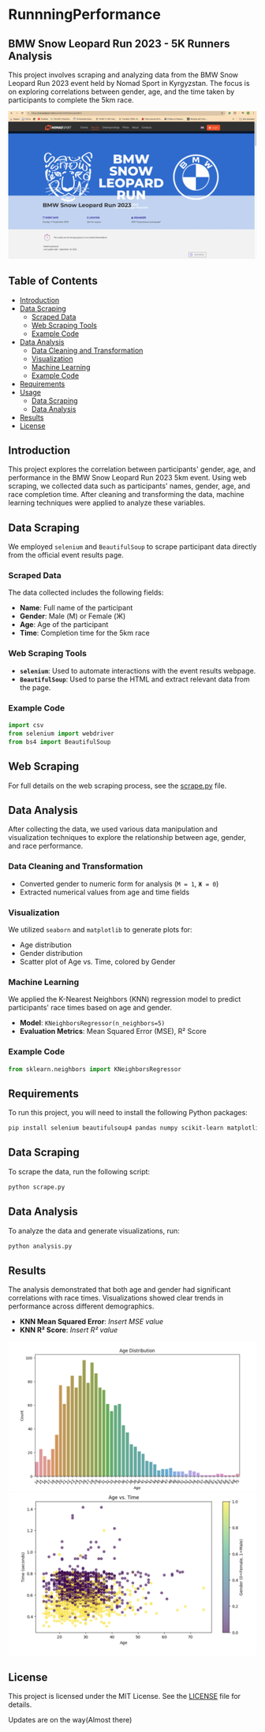 # RunnningPerformance
## BMW Snow Leopard Run 2023 - 5K Runners Analysis

This project involves scraping and analyzing data from the BMW Snow Leopard Run 2023 event held by Nomad Sport in Kyrgyzstan. The focus is on exploring correlations between gender, age, and the time taken by participants to complete the 5km race.

![Race Image](./images/runLeopard.png)

## Table of Contents
- [Introduction](#introduction)
- [Data Scraping](#data-scraping)
  - [Scraped Data](#scraped-data)
  - [Web Scraping Tools](#web-scraping-tools)
  - [Example Code](#example-code)
- [Data Analysis](#data-analysis)
  - [Data Cleaning and Transformation](#data-cleaning-and-transformation)
  - [Visualization](#visualization)
  - [Machine Learning](#machine-learning)
  - [Example Code](#example-code-1)
- [Requirements](#requirements)
- [Usage](#usage)
  - [Data Scraping](#data-scraping-1)
  - [Data Analysis](#data-analysis-1)
- [Results](#results)
- [License](#license)

## Introduction
This project explores the correlation between participants' gender, age, and performance in the BMW Snow Leopard Run 2023 5km event. Using web scraping, we collected data such as participants' names, gender, age, and race completion time. After cleaning and transforming the data, machine learning techniques were applied to analyze these variables.

## Data Scraping
We employed `selenium` and `BeautifulSoup` to scrape participant data directly from the official event results page.

### Scraped Data
The data collected includes the following fields:
- **Name**: Full name of the participant
- **Gender**: Male (М) or Female (Ж)
- **Age**: Age of the participant
- **Time**: Completion time for the 5km race

### Web Scraping Tools
- **`selenium`**: Used to automate interactions with the event results webpage.
- **`BeautifulSoup`**: Used to parse the HTML and extract relevant data from the page.

### Example Code
```python
import csv
from selenium import webdriver
from bs4 import BeautifulSoup
```
## Web Scraping
For full details on the web scraping process, see the [scrape.py](scrape.py) file.

## Data Analysis
After collecting the data, we used various data manipulation and visualization techniques to explore the relationship between age, gender, and race performance.

### Data Cleaning and Transformation
- Converted gender to numeric form for analysis (`М = 1`, `Ж = 0`)
- Extracted numerical values from age and time fields

### Visualization
We utilized `seaborn` and `matplotlib` to generate plots for:
- Age distribution
- Gender distribution
- Scatter plot of Age vs. Time, colored by Gender

### Machine Learning
We applied the K-Nearest Neighbors (KNN) regression model to predict participants' race times based on age and gender.

- **Model**: `KNeighborsRegressor(n_neighbors=5)`
- **Evaluation Metrics**: Mean Squared Error (MSE), R² Score

### Example Code
```python
from sklearn.neighbors import KNeighborsRegressor
```
## Requirements

To run this project, you will need to install the following Python packages:

```bash
pip install selenium beautifulsoup4 pandas numpy scikit-learn matplotlib seaborn
```
## Data Scraping

To scrape the data, run the following script:

```bash
python scrape.py
```

## Data Analysis

To analyze the data and generate visualizations, run:

```bash
python analysis.py
```

## Results

The analysis demonstrated that both age and gender had significant correlations with race times. Visualizations showed clear trends in performance across different demographics.

- **KNN Mean Squared Error**: *Insert MSE value*
- **KNN R² Score**: *Insert R² value*

![Race Image](./images/age.png)
![Race Image](./images/performance.png)

## License

This project is licensed under the MIT License. See the [LICENSE](LICENSE) file for details.

Updates are on the way(Almost there)
